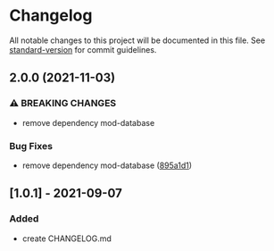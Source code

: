 # Changelog

All notable changes to this project will be documented in this file. See [standard-version](https://github.com/conventional-changelog/standard-version) for commit guidelines.

## 2.0.0 (2021-11-03)


### ⚠ BREAKING CHANGES

* remove dependency mod-database

### Bug Fixes

* remove dependency mod-database ([895a1d1](https://gitlab.com/kohana-js/proposals/level0/queue-loop/commit/895a1d1f2fb427b8dd417eb5680476f589cc7f1e))

## [1.0.1] - 2021-09-07
### Added
- create CHANGELOG.md